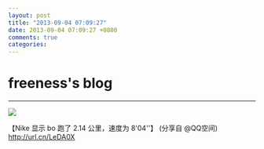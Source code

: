 ```yaml
---
layout: post
title: "2013-09-04 07:09:27"
date: 2013-09-04 07:09:27 +0800
comments: true
categories: 
---
```


# freeness's blog

----------

![](http://okqmqrbgo.bkt.clouddn.com/201309040709271.jpg)

>
【Nike 显示 bo 跑了 2.14 公里，速度为 8'04''】 (分享自 @QQ空间) http://url.cn/LeDA0X